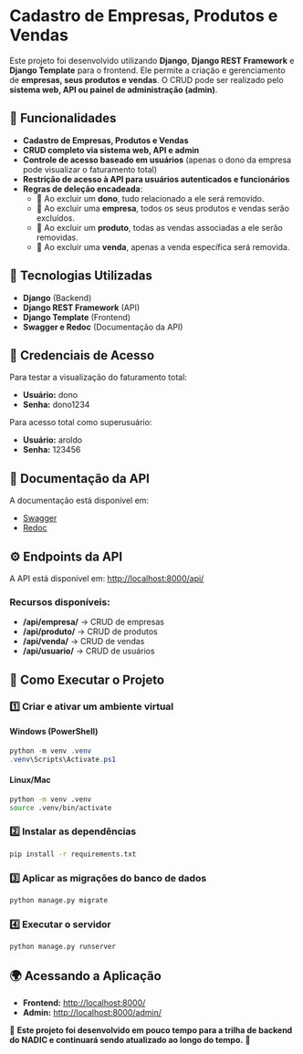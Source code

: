 # Cadastro de Empresas, Produtos e Vendas

Este projeto foi desenvolvido utilizando **Django**, **Django REST Framework** e **Django Template** para o frontend. Ele permite a criação e gerenciamento de **empresas, seus produtos e vendas**. O CRUD pode ser realizado pelo **sistema web, API ou painel de administração (admin)**.

## 📌 Funcionalidades

- **Cadastro de Empresas, Produtos e Vendas**
- **CRUD completo via sistema web, API e admin**
- **Controle de acesso baseado em usuários** (apenas o dono da empresa pode visualizar o faturamento total)
- **Restrição de acesso à API para usuários autenticados e funcionários**
- **Regras de deleção encadeada**:
  - 🔹 Ao excluir um **dono**, tudo relacionado a ele será removido.
  - 🔹 Ao excluir uma **empresa**, todos os seus produtos e vendas serão excluídos.
  - 🔹 Ao excluir um **produto**, todas as vendas associadas a ele serão removidas.
  - 🔹 Ao excluir uma **venda**, apenas a venda específica será removida.

## 🚀 Tecnologias Utilizadas

- **Django** (Backend)
- **Django REST Framework** (API)
- **Django Template** (Frontend)
- **Swagger e Redoc** (Documentação da API)

## 🔑 Credenciais de Acesso

Para testar a visualização do faturamento total:

- **Usuário:** dono
- **Senha:** dono1234

Para acesso total como superusuário:

- **Usuário:** aroldo
- **Senha:** 123456

## 📖 Documentação da API

A documentação está disponível em:

- [Swagger](http://localhost:8000/swagger/)
- [Redoc](http://localhost:8000/redoc/)

## ⚙️ Endpoints da API

A API está disponível em: [http://localhost:8000/api/](http://localhost:8000/api/)

### Recursos disponíveis:

- **/api/empresa/** → CRUD de empresas
- **/api/produto/** → CRUD de produtos
- **/api/venda/** → CRUD de vendas
- **/api/usuario/** → CRUD de usuários

## 🎯 Como Executar o Projeto

### 1️⃣ Criar e ativar um ambiente virtual

#### Windows (PowerShell)

```powershell
python -m venv .venv
.venv\Scripts\Activate.ps1
```

#### Linux/Mac

```bash
python -m venv .venv
source .venv/bin/activate
```

### 2️⃣ Instalar as dependências

```bash
pip install -r requirements.txt
```

### 3️⃣ Aplicar as migrações do banco de dados

```bash
python manage.py migrate
```

### 4️⃣ Executar o servidor

```bash
python manage.py runserver
```

## 🌍 Acessando a Aplicação

- **Frontend:** [http://localhost:8000/](http://localhost:8000/)
- **Admin:** [http://localhost:8000/admin/](http://localhost:8000/admin/)

🚀 **Este projeto foi desenvolvido em pouco tempo para a trilha de backend do NADIC e continuará sendo atualizado ao longo do tempo.** 🎉

